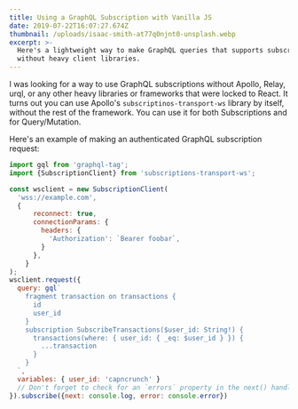 ```yaml
---
title: Using a GraphQL Subscription with Vanilla JS
date: 2019-07-22T16:07:27.674Z
thumbnail: /uploads/isaac-smith-at77q0njnt0-unsplash.webp
excerpt: >-
  Here's a lightweight way to make GraphQL queries that supports subscriptions,
  without heavy client libraries.
---
```

I was looking for a way to use GraphQL subscriptions without Apollo, Relay, urql, or any other heavy libraries or frameworks that were locked to React. It turns out you can use Apollo's `subscriptinos-transport-ws` library by itself, without the rest of the framework. You can use it for both Subscriptions and for Query/Mutation.

Here's an example of making an authenticated GraphQL subscription request:

```javascript
import gql from 'graphql-tag';
import {SubscriptionClient} from 'subscriptions-transport-ws';

const wsclient = new SubscriptionClient(
  'wss://example.com',
  {
      reconnect: true,
      connectionParams: {
        headers: {
          'Authorization': `Bearer foobar`,
        }
      },
    }
);
wsclient.request({
  query: gql`
    fragment transaction on transactions {
      id
      user_id
    }
    subscription SubscribeTransactions($user_id: String!) {
      transactions(where: { user_id: { _eq: $user_id } }) {
        ...transaction
      }
    }
  `,
  variables: { user_id: 'capncrunch' }
  // Don't forget to check for an `errors` property in the next() handler
}).subscribe({next: console.log, error: console.error})
```
